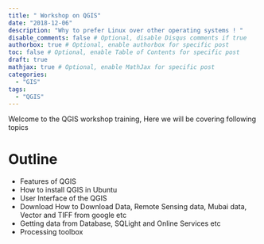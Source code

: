 ```yaml
---
title: " Workshop on QGIS"
date: "2018-12-06"
description: "Why to prefer Linux over other operating systems ! "
disable_comments: false # Optional, disable Disqus comments if true
authorbox: true # Optional, enable authorbox for specific post
toc: false # Optional, enable Table of Contents for specific post
draft: true
mathjax: true # Optional, enable MathJax for specific post
categories:
  - "GIS"
tags:
  - "QGIS"
---
```


Welcome to the QGIS workshop training, Here we will be covering following topics

# Outline
+ Features of QGIS
+ How to install QGIS in Ubuntu
+ User Interface of the QGIS
+ Download How to Download Data, Remote Sensing data, Mubai data, Vector and TIFF from google etc
+ Getting data from Database, SQLight and Online Services etc
+ Processing toolbox
